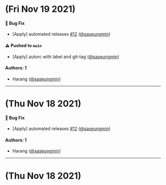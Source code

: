 # (Fri Nov 19 2021)

#### 🐛 Bug Fix

- [Apply] automated releases [#12](https://github.com/saseungmin/yarn-berry-example/pull/12) ([@saseungmin](https://github.com/saseungmin))

#### ⚠️ Pushed to `main`

- [Apply] autorc with label and git-tag ([@saseungmin](https://github.com/saseungmin))

#### Authors: 1

- Harang ([@saseungmin](https://github.com/saseungmin))

---

# (Thu Nov 18 2021)

#### 🐛 Bug Fix

- [Apply] automated releases [#12](https://github.com/saseungmin/yarn-berry-example/pull/12) ([@saseungmin](https://github.com/saseungmin))

#### Authors: 1

- Harang ([@saseungmin](https://github.com/saseungmin))

---

# (Thu Nov 18 2021)


